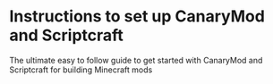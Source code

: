 # Instructions to set up CanaryMod and Scriptcraft
The ultimate easy to follow guide to get started with CanaryMod and Scriptcraft for building Minecraft mods
